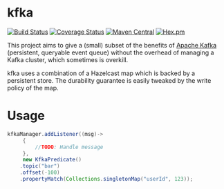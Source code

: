 # kfka

[![Build Status](https://travis-ci.org/ethlo/kfka.png?branch=master)](https://travis-ci.org/ethlo/kfka)
[![Coverage Status](https://coveralls.io/repos/github/ethlo/kfka/badge.svg?branch=master)](https://coveralls.io/github/ethlo/kfka?branch=master)
[![Maven Central](https://maven-badges.herokuapp.com/maven-central/com.ethlo.kfka/kfka/badge.svg)](https://maven-badges.herokuapp.com/maven-central/cz.jirutka.rsql/rsql-parser)
[![Hex.pm](https://img.shields.io/hexpm/l/plug.svg)](LICENSE)

This project aims to give a (small) subset of the benefits of [Apache Kafka](https://kafka.apache.org/) (persistent, queryable event queue) without the overhead of managing a Kafka cluster, which sometimes is overkill.

kfka uses a combination of a Hazelcast map which is backed by a persistent store. 
The durability guarantee is easily tweaked by the write policy of the map.

# Usage
```java
kfkaManager.addListener((msg)->
	 {
         //TODO: Handle message
     },
     new KfkaPredicate()
    .topic("bar")
    .offset(-100)
    .propertyMatch(Collections.singletonMap("userId", 123));
```
